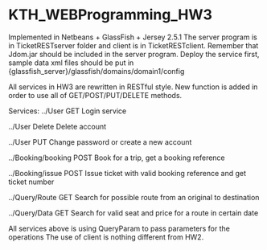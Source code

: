 # KTH_WEBProgramming_HW3

Implemented in Netbeans + GlassFish + Jersey 2.5.1
The server program is in TicketRESTserver folder and client is in TicketRESTclient.  Remember that Jdom.jar should be included in the server program. Deploy the service first, sample data xml files should be put in {glassfish_server}/glassfish/domains/domain1/config


All services in HW3 are rewritten in RESTful style. New function is added in order to use all of GET/POST/PUT/DELETE methods.

Services:
../User  GET
	Login service

../User  Delete
	Delete account

../User  PUT
	Change password or create a new account

../Booking/booking		POST
	Book for a trip, get a booking reference

../Booking/issue	POST
	Issue ticket with valid booking reference and get ticket number

../Query/Route	GET
	Search for possible route from an original to destination

../Query/Data		GET
	Search for valid seat and price for a route in certain date

All services above is using QueryParam to pass parameters for the operations
The use of client is nothing different from HW2.

